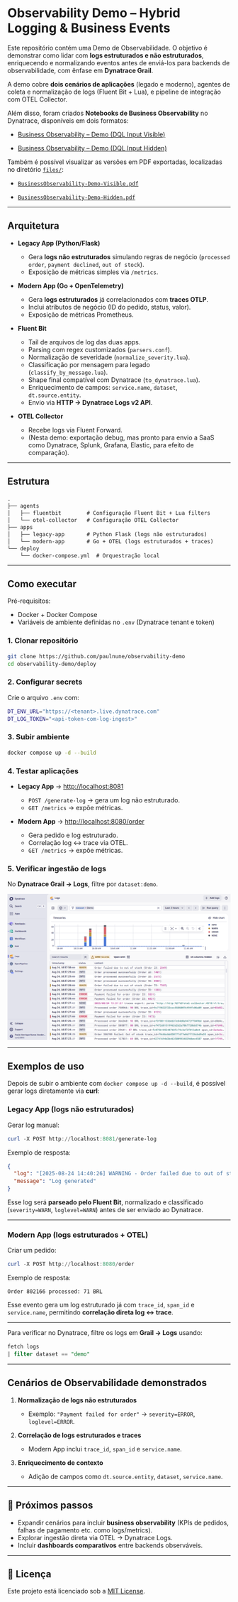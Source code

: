 # Observability Demo – Hybrid Logging & Business Events  

Este repositório contém uma Demo de Observabilidade. O objetivo é demonstrar como lidar com **logs estruturados e não estruturados**, enriquecendo e normalizando eventos antes de enviá-los para backends de observabilidade, com ênfase em **Dynatrace Grail**.  

A demo cobre **dois cenários de aplicações** (legado e moderno), agentes de coleta e normalização de logs (Fluent Bit + Lua), e pipeline de integração com OTEL Collector.  

Além disso, foram criados **Notebooks de Business Observability** no Dynatrace, disponíveis em dois formatos:  

- [Business Observability – Demo (DQL Input Visible)](https://szn23895.apps.dynatrace.com/ui/document/v0/#share=e89885fe-1849-4b22-878d-fa4d578d8aa7)  
  
- [Business Observability – Demo (DQL Input Hidden)](https://szn23895.apps.dynatrace.com/ui/document/v0/#share=54b0d423-4beb-4957-9715-376ca2c1cc1d)  

Também é possível visualizar as versões em PDF exportadas, localizadas no diretório [`files/`](./files):  

- [`BusinessObservability-Demo-Visible.pdf`](/files/Business%20Observability%20–%20Demo%20(DQL%20Input%20Visible).pdf)
  
- [`BusinessObservability-Demo-Hidden.pdf`](/files/Business%20Observability%20–%20Demo%20(DQL%20Input%20Hidden).pdf)

---

## Arquitetura

- **Legacy App (Python/Flask)**  
  - Gera **logs não estruturados** simulando regras de negócio (`processed order`, `payment declined`, `out of stock`).  
  - Exposição de métricas simples via `/metrics`.  

- **Modern App (Go + OpenTelemetry)**  
  - Gera **logs estruturados** já correlacionados com **traces OTLP**.  
  - Inclui atributos de negócio (ID do pedido, status, valor).  
  - Exposição de métricas Prometheus.  

- **Fluent Bit**  
  - Tail de arquivos de log das duas apps.  
  - Parsing com regex customizados (`parsers.conf`).  
  - Normalização de severidade (`normalize_severity.lua`).  
  - Classificação por mensagem para legado (`classify_by_message.lua`).  
  - Shape final compatível com Dynatrace (`to_dynatrace.lua`).  
  - Enriquecimento de campos: `service.name`, `dataset`, `dt.source.entity`.  
  - Envio via **HTTP → Dynatrace Logs v2 API**.  

- **OTEL Collector**  
  - Recebe logs via Fluent Forward.  
  - (Nesta demo: exportação debug, mas pronto para envio a SaaS como Dynatrace, Splunk, Grafana, Elastic, para efeito de comparação).  

---

## Estrutura

```
.
├── agents
│   ├── fluentbit        # Configuração Fluent Bit + Lua filters
│   └── otel-collector   # Configuração OTEL Collector
├── apps
│   ├── legacy-app       # Python Flask (logs não estruturados)
│   └── modern-app       # Go + OTEL (logs estruturados + traces)
└── deploy
    └── docker-compose.yml  # Orquestração local
```

---

## Como executar

Pré-requisitos:  
- Docker + Docker Compose  
- Variáveis de ambiente definidas no `.env` (Dynatrace tenant e token)  

### 1. Clonar repositório
```bash
git clone https://github.com/paulnune/observability-demo
cd observability-demo/deploy
```

### 2. Configurar secrets
Crie o arquivo `.env` com:
```bash
DT_ENV_URL="https://<tenant>.live.dynatrace.com"
DT_LOG_TOKEN="<api-token-com-log-ingest>"
```

### 3. Subir ambiente
```bash
docker compose up -d --build
```

### 4. Testar aplicações
- **Legacy App** → [http://localhost:8081](http://localhost:8081)  
  - `POST /generate-log` → gera um log não estruturado.  
  - `GET /metrics` → expõe métricas.  

- **Modern App** → [http://localhost:8080/order](http://localhost:8080/order)  
  - Gera pedido e log estruturado.  
  - Correlação log ↔ trace via OTEL.  
  - `GET /metrics` → expõe métricas.  

### 5. Verificar ingestão de logs
No **Dynatrace Grail → Logs**, filtre por `dataset:demo`.  

![alt text](/files/image.png)

---

## Exemplos de uso

Depois de subir o ambiente com `docker compose up -d --build`, é possível gerar logs diretamente via **curl**:

### Legacy App (logs não estruturados)
Gerar log manual:
```powershell
curl -X POST http://localhost:8081/generate-log
```
Exemplo de resposta:
```json
{
  "log": "[2025-08-24 14:40:26] WARNING - Order failed due to out of stock (Order ID: 9661)",
  "message": "Log generated"
}
```

Esse log será **parseado pelo Fluent Bit**, normalizado e classificado (`severity=WARN`, `loglevel=WARN`) antes de ser enviado ao Dynatrace.

---

### Modern App (logs estruturados + OTEL)
Criar um pedido:
```powershell
curl -X POST http://localhost:8080/order
```
Exemplo de resposta:
```
Order 802166 processed: 71 BRL
```

Esse evento gera um log estruturado já com `trace_id`, `span_id` e `service.name`, permitindo **correlação direta log ↔ trace**.

---

Para verificar no Dynatrace, filtre os logs em **Grail → Logs** usando:  
```sql
fetch logs
| filter dataset == "demo"
```

---

## Cenários de Observabilidade demonstrados

1. **Normalização de logs não estruturados**  
   - Exemplo: `"Payment failed for order"` → `severity=ERROR`, `loglevel=ERROR`.  

2. **Correlação de logs estruturados e traces**  
   - Modern App inclui `trace_id`, `span_id` e `service.name`.  

3. **Enriquecimento de contexto**  
   - Adição de campos como `dt.source.entity`, `dataset`, `service.name`.  

---

## 🔮 Próximos passos

- Expandir cenários para incluir **business observability** (KPIs de pedidos, falhas de pagamento etc. como logs/metrics).  
- Explorar ingestão direta via OTEL → Dynatrace Logs.  
- Incluir **dashboards comparativos** entre backends observáveis.

---

## 📜 Licença

Este projeto está licenciado sob a [MIT License](./LICENSE).  
